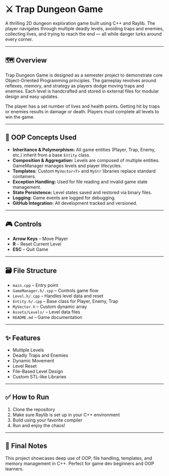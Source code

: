 # ⚔️ Trap Dungeon Game

A thrilling 2D dungeon exploration game built using C++ and Raylib. The player navigates through multiple deadly levels, avoiding traps and enemies, collecting lives, and trying to reach the end — all while danger lurks around every corner.

---

## 🗺️ Overview

Trap Dungeon Game is designed as a semester project to demonstrate core Object-Oriented Programming principles. The gameplay revolves around reflexes, memory, and strategy as players dodge moving traps and enemies. Each level is handcrafted and stored in external files for modular design and easy updates.

The player has a set number of lives and health points. Getting hit by traps or enemies results in damage or death. Players must complete all levels to win the game.

---

## 🧠 OOP Concepts Used

- **Inheritance & Polymorphism:** All game entities (Player, Trap, Enemy, etc.) inherit from a base `Entity` class.
- **Composition & Aggregation:** Levels are composed of multiple entities. GameManager manages levels and player lifecycles.
- **Templates:** Custom `MyVector<T>` and `MyStr` libraries replace standard containers.
- **Exception Handling:** Used for file reading and invalid game state management.
- **State Persistence:** Level states saved and restored via binary files.
- **Logging:** Game events are logged for debugging.
- **GitHub Integration:** All development tracked and versioned.

---

## 🎮 Controls

- **Arrow Keys** – Move Player  
- **R** – Reset Current Level  
- **ESC** – Quit Game

---

## 🗃️ File Structure

- `main.cpp` – Entry point  
- `GameManager.h/.cpp` – Controls game flow  
- `Level.h/.cpp` – Handles level data and reset  
- `Entity.h/.cpp` – Base class for Player, Enemy, Trap  
- `MyVector.h` – Custom dynamic array  
- `Assets/Levels/` – Level data files  
- `README.md` – Game documentation

---

## ✨ Features

- Multiple Levels  
- Deadly Traps and Enemies  
- Dynamic Movement  
- Level Reset  
- File-Based Level Design  
- Custom STL-like Libraries

---

## ✅ How to Run

1. Clone the repository  
2. Make sure Raylib is set up in your C++ environment  
3. Build using your favorite compiler  
4. Run and enjoy the chaos!

---

## 🧪 Final Notes

This project showcases deep use of OOP, file handling, templates, and memory management in C++. Perfect for game dev beginners and OOP learners.
